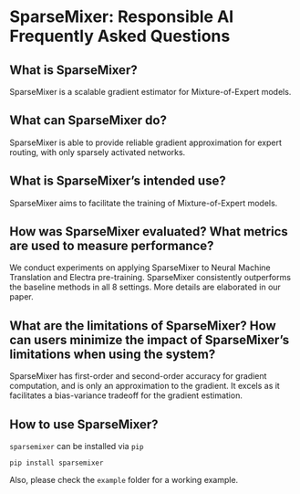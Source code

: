 # SparseMixer: Responsible AI Frequently Asked Questions 

## What is SparseMixer? 

SparseMixer is a scalable gradient estimator for Mixture-of-Expert models. 

## What can SparseMixer do?  

SparseMixer is able to provide reliable gradient approximation for expert routing, with only sparsely activated networks. 

## What is SparseMixer’s intended use? 

SparseMixer aims to facilitate the training of Mixture-of-Expert models. 

## How was SparseMixer evaluated? What metrics are used to measure performance? 

We conduct experiments on applying SparseMixer to Neural Machine Translation and Electra pre-training.
SparseMixer consistently outperforms the baseline methods in all 8 settings. 
More details are elaborated in our paper. 
 

## What are the limitations of SparseMixer? How can users minimize the impact of SparseMixer’s limitations when using the system? 

SparseMixer has first-order and second-order accuracy for gradient computation, and is only an approximation to the gradient. It excels as it facilitates a bias-variance tradeoff for the gradient estimation. 

## How to use SparseMixer?

`sparsemixer` can be installed via `pip`
```
pip install sparsemixer
```
Also, please check the `example` folder for a working example. 